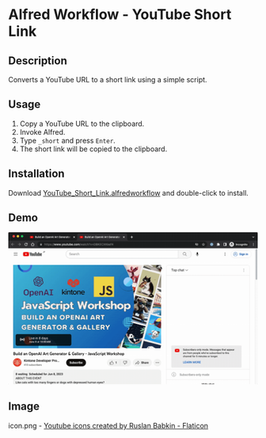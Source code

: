 # Alfred Workflow - YouTube Short Link

## Description
Converts a YouTube URL to a short link using a simple script.

## Usage
1. Copy a YouTube URL to the clipboard.
1. Invoke Alfred.
1. Type `_short` and press `Enter`.
1. The short link will be copied to the clipboard.

## Installation
Download [YouTube_Short_Link.alfredworkflow](YouTube_Short_Link.alfredworkflow) and double-click to install.

## Demo

![Quick Demo Gif that shows copying a long YouTube Link and executing the YouTube Short Link Alfred Workflow results in an official YouTube short link](demo.gif)

## Image

icon.png - [Youtube icons created by Ruslan Babkin - Flaticon](https://www.flaticon.com/free-icons/youtube "youtube icons")
